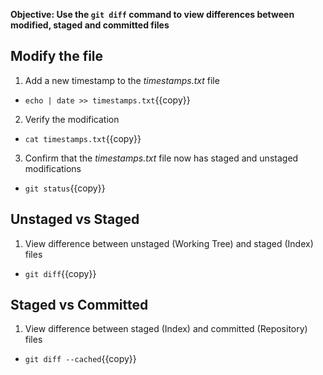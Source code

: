 **Objective: Use the `git diff` command to view differences between modified, staged and committed files**

## Modify the file

1. Add a new timestamp to the _timestamps.txt_ file
 * `echo | date >> timestamps.txt`{{copy}}
2. Verify the modification
 * `cat timestamps.txt`{{copy}}
3. Confirm that the _timestamps.txt_ file now has staged and unstaged modifications
 * `git status`{{copy}}


## Unstaged vs Staged

1. View difference between unstaged (Working Tree) and staged (Index) files
 * `git diff`{{copy}}


## Staged vs Committed

1. View difference between staged (Index) and committed (Repository) files
 * `git diff --cached`{{copy}}


